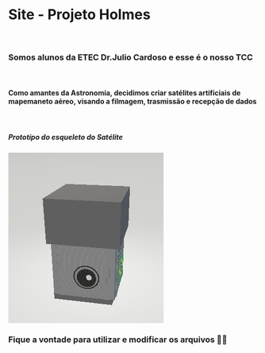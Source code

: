 # Site - Projeto Holmes
<br>
<h3>Somos alunos da ETEC Dr.Julio Cardoso e esse é o nosso TCC</h3>
<br>
<h4> Como amantes da Astronomia, decidimos criar satélites artificiais de mapemaneto aéreo, visando a filmagem, trasmissão e recepção de dados </h3>
<br>

<h5>Prototípo do esqueleto do Satélite</h5>
  <img  align="center" src="https://github.com/ProjetoHolmes/ProjetoHolmes.github.io/blob/main/prototipo.jpg?raw=true"></a>
<h3>Fique a vontade para utilizar e modificar os arquivos  👨‍🚀</h3>
<br>

